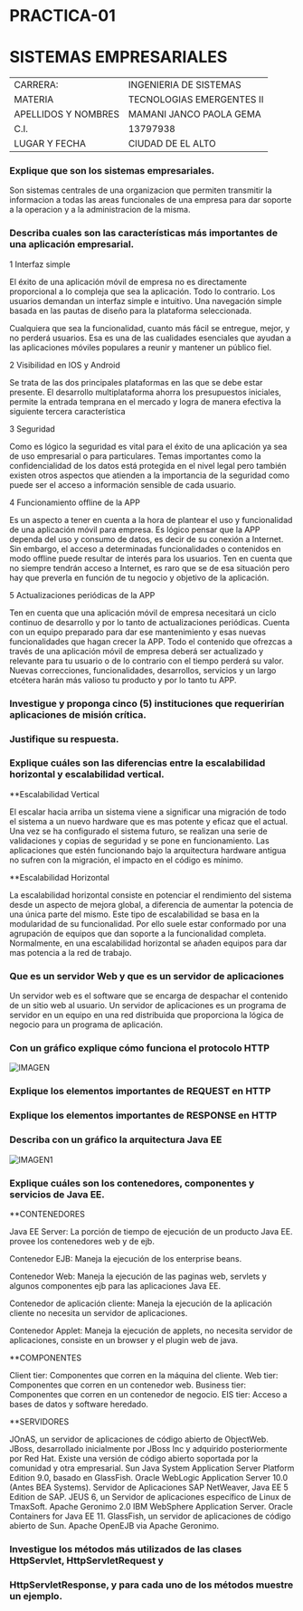 # PRACTICA-01

# SISTEMAS EMPRESARIALES #

<table>
<tr>
    <td>CARRERA:</td>
    <td>INGENIERIA DE SISTEMAS</td>
</tr>
<tr>
    <td>MATERIA</td>
    <td>TECNOLOGIAS EMERGENTES II</td>
</tr>
  <tr>
    <td>APELLIDOS Y NOMBRES</td>
    <td>MAMANI JANCO PAOLA GEMA</td>
</tr>
  <tr>
    <td>C.I. </td>
    <td>13797938</td>
</tr>
  <tr>
    <td>LUGAR Y FECHA</td>
    <td>CIUDAD DE EL ALTO</td>

</table>

### Explique que son los sistemas empresariales.
 
 Son sistemas centrales de una organizacion que permiten transmitir la informacion a todas las areas funcionales de una empresa para dar  soporte a la operacion y a la administracion de la misma.
### Describa cuales son las características más importantes de una aplicación empresarial.

1 Interfaz simple

 

El éxito de una aplicación móvil de empresa no es directamente proporcional a lo compleja que sea la aplicación. Todo lo contrario. Los usuarios demandan un interfaz simple e intuitivo. Una navegación simple basada en las pautas de diseño para la plataforma seleccionada.

 

Cualquiera que sea la funcionalidad, cuanto más fácil se entregue, mejor, y no perderá usuarios. Esa es una de las cualidades esenciales que ayudan a las aplicaciones móviles populares a reunir y mantener un público fiel.

 

 2 Visibilidad en IOS y Android

 

 

Se trata de las dos principales plataformas en las que se debe estar presente. El desarrollo multiplataforma ahorra los presupuestos iniciales, permite la entrada temprana en el mercado y logra de manera efectiva la siguiente tercera característica

 

 

 3 Seguridad

 

Como es lógico la seguridad es vital para el éxito de una aplicación ya sea de uso empresarial o para particulares. Temas importantes como la confidencialidad de los datos está protegida en el nivel legal pero también existen otros aspectos que atienden a la importancia de la seguridad como puede ser el acceso a información sensible de cada usuario.

 

 4 Funcionamiento offline de la APP

 

Es un aspecto a tener en cuenta a la hora de plantear el uso y funcionalidad de una aplicación móvil para empresa. Es lógico pensar que la APP dependa del uso y consumo de datos, es decir de su conexión a Internet. Sin embargo, el acceso a determinadas funcionalidades o contenidos en modo offline puede resultar de interés para los usuarios. Ten en cuenta que no siempre tendrán acceso a Internet, es raro que se de esa situación pero hay que preverla en función de tu negocio y objetivo de la aplicación.

 

 

  5 Actualizaciones periódicas de la APP

 

Ten en cuenta que una aplicación móvil de empresa necesitará un ciclo continuo de desarrollo y por lo tanto de actualizaciones periódicas. Cuenta con un equipo preparado para dar ese mantenimiento y esas nuevas funcionalidades que hagan crecer la APP. Todo el contenido que ofrezcas a través de una aplicación móvil de empresa deberá ser actualizado y relevante para tu usuario o de lo contrario con el tiempo perderá su valor. Nuevas correcciones, funcionalidades, desarrollos, servicios y un largo etcétera harán más valioso tu producto y por lo tanto tu APP.

### Investigue y proponga cinco (5) instituciones que requerirían aplicaciones de misión crítica.
### Justifique su respuesta.
 
### Explique cuáles son las diferencias entre la escalabilidad horizontal y escalabilidad vertical.
 **Escalabilidad Vertical
 
El escalar hacia arriba un sistema viene a significar una migración de todo el sistema a un nuevo hardware que es mas potente y eficaz que el actual. Una vez se ha configurado el sistema futuro, se realizan una serie de validaciones y copias de seguridad y se pone en funcionamiento. Las aplicaciones que estén funcionando bajo la arquitectura hardware antigua no sufren con la migración, el impacto en el código es mínimo.

**Escalabilidad Horizontal

La escalabilidad horizontal consiste en potenciar el rendimiento del sistema desde un aspecto de mejora global, a diferencia de aumentar la potencia de una única parte del mismo. Este tipo de escalabilidad se basa en la modularidad de su funcionalidad. Por ello suele estar conformado por una agrupación de equipos que dan soporte a la funcionalidad completa. Normalmente, en una escalabilidad horizontal se añaden equipos para dar mas potencia a la red de trabajo.
### Que es un servidor Web y que es un servidor de aplicaciones
   Un servidor web es el software que se encarga de despachar el contenido de un sitio web al usuario.
 Un servidor de aplicaciones es un programa de servidor en un equipo en una red distribuida que proporciona la lógica de negocio para un programa de aplicación.
### Con un gráfico explique cómo funciona el protocolo HTTP

![IMAGEN](http://www.profesordeinformatica.com/images/http_funcionamiento.gif)
### Explique los elementos importantes de REQUEST en HTTP
### Explique los elementos importantes de RESPONSE en HTTP
### Describa con un gráfico la arquitectura Java EE

![IMAGEN1](http://2.bp.blogspot.com/-7zFS7efYlhE/TsrRPGhkedI/AAAAAAAAAAM/CjsvPDalV44/s1600/Grafico+-+ArquitecturaWeb.bmp)
### Explique cuáles son los contenedores, componentes y servicios de Java EE.
**CONTENEDORES

Java EE Server: La porción de tiempo de ejecución de un producto Java EE. provee los contenedores web y de ejb.

Contenedor EJB: Maneja la ejecución de los enterprise beans.

Contenedor Web: Maneja la ejecución de las paginas web, servlets y algunos componentes ejb para las aplicaciones Java EE.

Contenedor de aplicación cliente: Maneja la ejecución de la aplicación cliente no necesita un servidor de aplicaciones.

Contenedor Applet: Maneja la ejecución de applets, no necesita servidor de aplicaciones, consiste en un browser y el plugin web de java.

**COMPONENTES

Client tier: Componentes que corren en la máquina del cliente.
Web tier: Componentes que corren en un contenedor web.
Business tier: Componentes que corren en un contenedor de negocio.
EIS tier: Acceso a bases de datos y software heredado.

**SERVIDORES

JOnAS, un servidor de aplicaciones de código abierto de ObjectWeb.
JBoss, desarrollado inicialmente por JBoss Inc y adquirido posteriormente por Red Hat. Existe una versión de código abierto soportada por la comunidad y otra empresarial.
Sun Java System Application Server Platform Edition 9.0, basado en GlassFish.
Oracle WebLogic Application Server 10.0 (Antes BEA Systems).
Servidor de Aplicaciones SAP NetWeaver, Java EE 5 Edition de SAP.
JEUS 6, un Servidor de aplicaciones específico de Linux de TmaxSoft.
Apache Geronimo 2.0
IBM WebSphere Application Server.
Oracle Containers for Java EE 11.
GlassFish, un servidor de aplicaciones de código abierto de Sun.
Apache OpenEJB via Apache Geronimo.

### Investigue los métodos más utilizados de las clases HttpServlet, HttpServletRequest y
### HttpServletResponse, y para cada uno de los métodos muestre un ejemplo.


